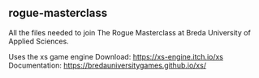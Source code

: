 ## rogue-masterclass

All the files needed to join The Rogue Masterclass at Breda University of Applied Sciences.

Uses the xs game engine
Download: https://xs-engine.itch.io/xs
Documentation: https://bredauniversitygames.github.io/xs/

